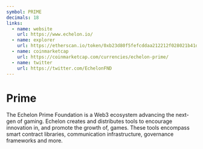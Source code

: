 ```yaml
---
symbol: PRIME
decimals: 18
links:
  - name: website
    url: https://www.echelon.io/
  - name: explorer
    url: https://etherscan.io/token/0xb23d80f5fefcddaa212212f028021b41ded428cf
  - name: coinmarketcap
    url: https://coinmarketcap.com/currencies/echelon-prime/
  - name: twitter
    url: https://twitter.com/EchelonFND
---
```


# Prime

The Echelon Prime Foundation is a Web3 ecosystem advancing the next-gen of gaming. Echelon creates and distributes tools to encourage innovation in, and promote the growth of, games. These tools encompass smart contract libraries, communication infrastructure, governance frameworks and more.
